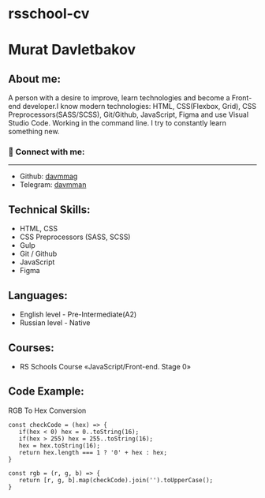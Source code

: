 # rsschool-cv

# **Murat Davletbakov**

## About me:
A person with a desire to improve, learn technologies and become a Front-end developer.I know modern technologies: HTML, CSS(Flexbox, Grid), CSS Preprocessors(SASS/SCSS), Git/Github, JavaScript, Figma and use Visual Studio Code. Working in the command line. I try to constantly learn something new.

### 🤝 Connect with me:
---
 - Github: [davmmag](https://github.com/davmmag)
 - Telegram: [davmman](https://t.me/davmmag)

## Technical Skills:
- HTML, CSS
- CSS Preprocessors (SASS, SCSS)
- Gulp
- Git / Github
- JavaScript
- Figma

## Languages:
- English level - Pre-Intermediate(A2)
- Russian level - Native

## Courses:
- RS Schools Course «JavaScript/Front-end. Stage 0»


## Code Example:
 RGB To Hex Conversion
 ```
const checkCode = (hex) => {
    if(hex < 0) hex = 0..toString(16);
    if(hex > 255) hex = 255..toString(16);
    hex = hex.toString(16);
    return hex.length === 1 ? '0' + hex : hex;
}

const rgb = (r, g, b) => {
    return [r, g, b].map(checkCode).join('').toUpperCase();
}
 ```